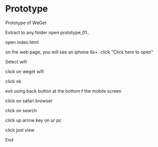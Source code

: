 # Prototype
Prototype of WeGet

Extract to any folder
open prototype_01..

open index.html

on the web page, you will see an iphone 6s+. click "Click here to open"

Select wifi

click on weget wifi

click ok

exit using back button at the bottom f the mobile screen

click on safari browser

click on search

click up arrow key on ur pc

click just view

End
